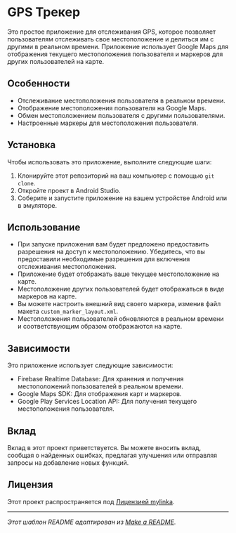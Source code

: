 # GPS Трекер

Это простое приложение для отслеживания GPS, которое позволяет пользователям отслеживать свое местоположение и делиться им с другими в реальном времени. Приложение использует Google Maps для отображения текущего местоположения пользователя и маркеров для других пользователей на карте.

## Особенности

- Отслеживание местоположения пользователя в реальном времени.
- Отображение местоположения пользователя на Google Maps.
- Обмен местоположением пользователя с другими пользователями.
- Настроенные маркеры для местоположения пользователя.

## Установка

Чтобы использовать это приложение, выполните следующие шаги:

1. Клонируйте этот репозиторий на ваш компьютер с помощью `git clone`.
2. Откройте проект в Android Studio.
3. Соберите и запустите приложение на вашем устройстве Android или в эмуляторе.

## Использование

- При запуске приложения вам будет предложено предоставить разрешения на доступ к местоположению. Убедитесь, что вы предоставили необходимые разрешения для включения отслеживания местоположения.
- Приложение будет отображать ваше текущее местоположение на карте.
- Местоположение других пользователей будет отображаться в виде маркеров на карте.
- Вы можете настроить внешний вид своего маркера, изменив файл макета `custom_marker_layout.xml`.
- Местоположения пользователей обновляются в реальном времени и соответствующим образом отображаются на карте.

## Зависимости

Это приложение использует следующие зависимости:

- Firebase Realtime Database: Для хранения и получения местоположений пользователей в реальном времени.
- Google Maps SDK: Для отображения карт и маркеров.
- Google Play Services Location API: Для получения текущего местоположения пользователя.

## Вклад

Вклад в этот проект приветствуется. Вы можете вносить вклад, сообщая о найденных ошибках, предлагая улучшения или отправляя запросы на добавление новых функций.

## Лицензия

Этот проект распространяется под [Лицензией mylinka](LICENSE).

---

*Этот шаблон README адаптирован из [Make a README](https://www.makeareadme.com/).*
